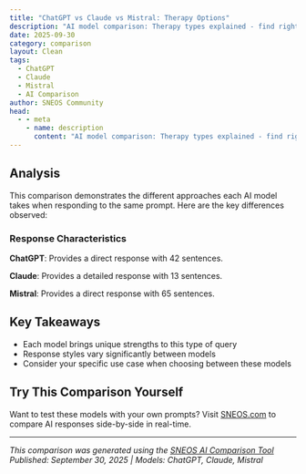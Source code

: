 ```yaml
---
title: "ChatGPT vs Claude vs Mistral: Therapy Options"
description: "AI model comparison: Therapy types explained - find right mental health treatment..."
date: 2025-09-30
category: comparison
layout: Clean
tags:
  - ChatGPT
  - Claude
  - Mistral
  - AI Comparison
author: SNEOS Community
head:
  - - meta
    - name: description
      content: "AI model comparison: Therapy types explained - find right mental health treatment..."
---
```


<ChatComparison
  title="ChatGPT vs Claude vs Mistral: Therapy Options"
  prompt="Therapy types explained - find right mental health treatment"
  :responses='{
    "ChatGPT": "Certainly! Here\u0027s an overview of common therapy types to help you understand which might be the right mental health treatment for you:\n\n### 1. Cognitive Behavioral Therapy (CBT)\n- **What it is:** A short-term, goal-oriented therapy that focuses on identifying and changing negative thought patterns and behaviors.\n- **Best for:** Anxiety, depression, phobias, PTSD, OCD.\n- **How it helps:** Teaches coping skills to manage problems and change unhelpful thoughts.\n\n### 2. Dialectical Behavior Therapy (DBT)\n- **What it is:** A form of CBT that emphasizes mindfulness, emotional regulation, distress tolerance, and interpersonal effectiveness.\n- **Best for:** Borderline Personality Disorder, suicidal thoughts, self-harming behaviors, emotional dysregulation.\n- **How it helps:** Balances acceptance and change through structured group and individual therapy.\n\n### 3. Psychodynamic Therapy\n- **What it is:** Explores unconscious patterns and how past experiences influence current behavior.\n- **Best for:** Depression, anxiety, relationship issues, trauma.\n- **How it helps:** Increases self-awareness and understanding of deep-rooted emotional conflicts.\n\n### 4. Humanistic Therapy (e.g., Person-Centered Therapy)\n- **What it is:** Focuses on personal growth, self-acceptance, and self-actualization.\n- **Best for:** Low self-esteem, life transitions, stress, mild depression or anxiety.\n- **How it helps:** Provides a supportive environment where you can explore feelings and find your own path.\n\n### 5. Interpersonal Therapy (IPT)\n- **What it is:** Centers on improving interpersonal relationships and communication.\n- **Best for:** Depression related to relationship issues, grief, role transitions.\n- **How it helps:** Addresses problematic relationship patterns and improves social functioning.\n\n### 6. Eye Movement Desensitization and Reprocessing (EMDR)\n- **What it is:** Structured therapy that uses eye movements or other bilateral stimulation to process traumatic memories.\n- **Best for:** PTSD, trauma, anxiety.\n- **How it helps:** Helps rewire the brain\u2019s response to traumatic memories, reducing their emotional impact.\n\n### 7. Family or Couples Therapy\n- **What it is:** Involves family members or couples in therapy to address relational issues.\n- **Best for:** Family conflict, marital problems, parenting challenges.\n- **How it helps:** Improves communication, resolves conflicts, strengthens relationships.\n\n### 8. Mindfulness-Based Therapies\n- **What it is:** Incorporates mindfulness practices to increase awareness and acceptance of the present moment.\n- **Best for:** Stress, anxiety, depression, chronic pain.\n- **How it helps:** Reduces rumination and promotes emotional regulation.\n\n---\n\n### How to Choose the Right Therapy:\n- **Identify your main concerns:** Emotional distress, behavior issues, trauma, relationship problems, etc.\n- **Consider therapy approach:** Do you want a structured, short-term therapy (like CBT) or a deeper, long-term exploration (like psychodynamic therapy)?\n- **Think about your preferences:** Individual vs. group therapy, in-person vs. online.\n- **Consult a professional:** A licensed therapist can help recommend the best approach for your unique needs.\n\nIf you\u0027d like, I can provide information on how to find a therapist or what questions to ask during your first session!",
    "Claude": "# Mental Health Therapy Types: Finding Your Right Fit\n\n## **Talk Therapies (Psychotherapy)**\n\n### **Cognitive Behavioral Therapy (CBT)**\n- **What it is**: Focuses on changing negative thought patterns and behaviors\n- **Best for**: Anxiety, depression, phobias, PTSD, eating disorders\n- **Approach**: Short-term, goal-oriented, homework assignments\n- **Duration**: Typically 12-20 sessions\n\n### **Dialectical Behavior Therapy (DBT)**\n- **What it is**: Teaches emotional regulation and distress tolerance skills\n- **Best for**: Borderline personality disorder, self-harm, emotional instability\n- **Approach**: Group and individual sessions, mindfulness-based\n- **Duration**: Usually 6 months to 1 year\n\n### **Psychodynamic Therapy**\n- **What it is**: Explores unconscious thoughts and past experiences\n- **Best for**: Relationship issues, recurring patterns, deep-rooted problems\n- **Approach**: Insight-oriented, explores childhood and past relationships\n- **Duration**: Months to years\n\n### **Humanistic/Person-Centered Therapy**\n- **What it is**: Emphasizes self-acceptance and personal growth\n- **Best for**: Self-esteem issues, life transitions, personal development\n- **Approach**: Non-directive, supportive, client-led\n- **Duration**: Varies widely\n\n## **Specialized Therapies**\n\n### **EMDR (Eye Movement Desensitization)**\n- **Best for**: PTSD, trauma, phobias\n- **What to expect**: Guided eye movements while processing traumatic memories\n\n### **Family/Couples Therapy**\n- **Best for**: Relationship conflicts, communication issues, family dysfunction\n- **Approach**: Involves multiple family members or partners\n\n### **Group Therapy**\n- **Best for**: Social anxiety, addiction, grief, peer support needs\n- **Benefits**: Cost-effective, peer learning, reduced isolation\n\n## **Treatment Settings**\n\n| **Setting** | **Intensity** | **Best For** |\n|-------------|---------------|--------------|\n| **Outpatient** | 1 session/week | Most mental health concerns |\n| **Intensive Outpatient** | Multiple sessions/week | Moderate to severe symptoms |\n| **Partial Hospitalization** | Daily sessions | Severe symptoms, crisis stabilization |\n| **Inpatient** | 24/7 care | Immediate safety concerns |\n\n## **How to Choose the Right Therapy**\n\n### **Consider Your Needs:**\n- **Specific symptoms** (anxiety, depression, trauma)\n- **Goals** (symptom relief vs. personal growth)\n- **Timeline** (urgent vs. long-term work)\n- **Learning style** (structured vs. exploratory)\n\n### **Practical Factors:**\n- **Insurance coverage** and costs\n- **Therapist availability** and location\n- **Time commitment** you can make\n- **Comfort level** with different approaches\n\n## **Finding the Right Therapist**\n\n### **Important Qualities:**\n- Licensed and properly credentialed\n- Experience with your specific concerns\n- Cultural competence and understanding\n- Communication style that fits you\n- Creates a safe, non-judgmental environment\n\n### **Red Flags:**\n- Lacks proper licensing\n- Pushes their personal agenda\n- Violates boundaries\n- Doesn\u0027t respect your goals\n- Makes you feel worse consistently\n\n## **Getting Started**\n\n### **Initial Steps:**\n1. **Identify your primary concerns**\n2. **Research therapists** in your area\n3. **Check insurance coverage**\n4. **Schedule initial consultations**\n5. **Ask questions** about their approach\n\n### **Questions to Ask Potential Therapists:**\n- What\u0027s your experience with my specific concerns?\n- What therapeutic approaches do you use?\n- How do you measure progress?\n- What should I expect in terms of timeline?\n- How do you handle crisis situations?\n\n## **Making Therapy More Effective**\n\n### **Your Role:**\n- **Be honest** about your struggles\n- **Complete homework** assignments\n- **Communicate** what\u0027s working or not\n- **Be patient** with the process\n- **Practice skills** outside sessions\n\n### **When to Consider Medication:**\n- Severe symptoms interfering with daily life\n- Therapy alone isn\u0027t providing enough relief\n- Biological factors contributing to symptoms\n- History of mental illness in family\n\n## **Cost and Insurance**\n\n### **Options for Affordability",
    "Mistral": "Choosing the right mental health treatment depends on your specific needs, preferences, and the issues you\u0027re facing. Here are some common types of therapy and explanations of each to help you find the right fit:\n\n1. **Cognitive Behavioral Therapy (CBT)**:\n   - **Focus**: Identifying and changing negative thought patterns and behaviors.\n   - **Best For**: Anxiety, depression, PTSD, eating disorders, and substance abuse.\n   - **Techniques**: Cognitive restructuring, exposure therapy, and behavioral activation.\n\n2. **Psychodynamic Therapy**:\n   - **Focus**: Exploring unconscious thoughts and feelings that influence behavior.\n   - **Best For**: Depression, anxiety, personality disorders, and relationship issues.\n   - **Techniques**: Free association, dream analysis, and transference.\n\n3. **Humanistic Therapy**:\n   - **Focus**: Emphasizing personal growth, self-actualization, and the individual\u0027s subjective experience.\n   - **Best For**: Self-esteem issues, relationship problems, and existential concerns.\n   - **Techniques**: Client-centered therapy, Gestalt therapy, and existential therapy.\n\n4. **Dialectical Behavior Therapy (DBT)**:\n   - **Focus**: Teaching skills to manage painful emotions and decrease conflict in relationships.\n   - **Best For**: Borderline personality disorder, suicidal ideation, and self-harm.\n   - **Techniques**: Mindfulness, distress tolerance, interpersonal effectiveness, and emotion regulation.\n\n5. **Interpersonal Therapy (IPT)**:\n   - **Focus**: Improving communication skills and social functioning.\n   - **Best For**: Depression, eating disorders, and relationship issues.\n   - **Techniques**: Role-playing, communication analysis, and problem-solving.\n\n6. **Acceptance and Commitment Therapy (ACT)**:\n   - **Focus**: Accepting difficult feelings and committing to making a change.\n   - **Best For**: Anxiety, depression, chronic pain, and substance abuse.\n   - **Techniques**: Mindfulness, acceptance, and values-based action.\n\n7. **Eye Movement Desensitization and Reprocessing (EMDR)**:\n   - **Focus**: Processing traumatic memories to reduce their emotional impact.\n   - **Best For**: PTSD, trauma, and phobias.\n   - **Techniques**: Bilateral stimulation (eye movements, taps, or tones) while recalling distressing events.\n\n8. **Mindfulness-Based Therapies**:\n   - **Focus**: Cultivating mindfulness and present-moment awareness.\n   - **Best For**: Anxiety, depression, stress, and chronic pain.\n   - **Techniques**: Mindfulness meditation, body scan, and yoga.\n\n9. **Family Therapy**:\n   - **Focus**: Addressing issues within the family system.\n   - **Best For**: Family conflicts, communication issues, and behavioral problems in children.\n   - **Techniques**: Structural family therapy, strategic family therapy, and systemic family therapy.\n\n10. **Group Therapy**:\n    - **Focus**: Providing support and therapy in a group setting.\n    - **Best For**: Social anxiety, substance abuse, and relationship issues.\n    - **Techniques**: Group discussions, role-playing, and peer support.\n\n11. **Art Therapy**:\n    - **Focus**: Using creative processes to improve mental well-being.\n    - **Best For**: Trauma, anxiety, depression, and emotional expression.\n    - **Techniques**: Painting, drawing, sculpting, and other forms of artistic expression.\n\n12. **Play Therapy**:\n    - **Focus**: Using play to help children express their feelings and resolve issues.\n    - **Best For**: Children with emotional, social, or behavioral problems.\n    - **Techniques**: Sand play, puppet play, and role-playing.\n\n### Steps to Find the Right Treatment:\n\n1. **Assess Your Needs**: Identify the specific issues you want to address.\n2. **Consult a Professional**: Speak with a mental health professional to discuss your options.\n3. **Research Therapists**: Look for therapists who specialize in the type of therapy you\u0027re interested in.\n4. **Consider Your Preferences**: Think about what kind of therapy environment you prefer (e.g., individual, group, family).\n5. **Try a Session**: Sometimes the best way to know if a therapy type is right for you is to try it out.\n\n### Additional Considerations:\n\n- **Cost and Insurance**: Check if the therapy is covered by your insurance and consider the cost.\n- **Availability**: Ensure the therapist has availability that fits your schedule.\n- **Comfort Level**: Feel comfortable with the therapist and the therapeutic approach.\n\nFinding the right mental health treatment is a personal journey, and it\u0027s okay to try different types of therapy until you find the one that works best for you."
  }'
  published-date="22:46"
/>

## Analysis

This comparison demonstrates the different approaches each AI model takes when responding to the same prompt. Here are the key differences observed:

### Response Characteristics

**ChatGPT**: Provides a direct response with 42 sentences. 

**Claude**: Provides a detailed response with 13 sentences. 

**Mistral**: Provides a direct response with 65 sentences. 

## Key Takeaways

- Each model brings unique strengths to this type of query
- Response styles vary significantly between models
- Consider your specific use case when choosing between these models

## Try This Comparison Yourself

Want to test these models with your own prompts? Visit [SNEOS.com](https://sneos.com) to compare AI responses side-by-side in real-time.

---

*This comparison was generated using the [SNEOS AI Comparison Tool](https://sneos.com)*
*Published: September 30, 2025 | Models: ChatGPT, Claude, Mistral*
